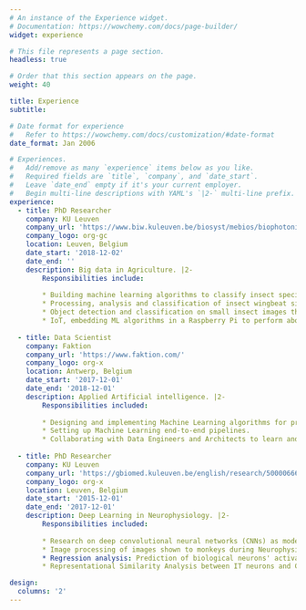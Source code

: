```yaml
---
# An instance of the Experience widget.
# Documentation: https://wowchemy.com/docs/page-builder/
widget: experience

# This file represents a page section.
headless: true

# Order that this section appears on the page.
weight: 40

title: Experience
subtitle:

# Date format for experience
#   Refer to https://wowchemy.com/docs/customization/#date-format
date_format: Jan 2006

# Experiences.
#   Add/remove as many `experience` items below as you like.
#   Required fields are `title`, `company`, and `date_start`.
#   Leave `date_end` empty if it's your current employer.
#   Begin multi-line descriptions with YAML's `|2-` multi-line prefix.
experience:
  - title: PhD Researcher
    company: KU Leuven
    company_url: 'https://www.biw.kuleuven.be/biosyst/mebios/biophotonics-group'
    company_logo: org-gc
    location: Leuven, Belgium
    date_start: '2018-12-02'
    date_end: ''
    description: Big data in Agriculture. |2-
        Responsibilities include:
        
        * Building machine learning algorithms to classify insect species.
        * Processing, analysis and classification of insect wingbeat signals (short time-series) that are captured by optical sensors. 
        * Object detection and classification on small insect images that are extracted from high-resolution sticky plate photographs.
        * IoT, embedding ML algorithms in a Raspberry Pi to perform above tasks in the field in real time.
        
  - title: Data Scientist
    company: Faktion
    company_url: 'https://www.faktion.com/'
    company_logo: org-x
    location: Antwerp, Belgium
    date_start: '2017-12-01'
    date_end: '2018-12-01'
    description: Applied Artificial intelligence. |2-
        Responsibilities included:
        
        * Designing and implementing Machine Learning algorithms for predictive analytics.
        * Setting up Machine Learning end-to-end pipelines.
        * Collaborating with Data Engineers and Architects to learn and apply Big Data techniques.
        
  - title: PhD Researcher
    company: KU Leuven
    company_url: 'https://gbiomed.kuleuven.be/english/research/50000666/50000669/50488669'
    company_logo: org-x
    location: Leuven, Belgium
    date_start: '2015-12-01'
    date_end: '2017-12-01'
    description: Deep Learning in Neurophysiology. |2-
        Responsibilities included:
        
        * Research on deep convolutional neural networks (CNNs) as models of biological neurons in visual areas of the brain.
        * Image processing of images shown to monkeys during Neurophysiology experiments and are later input to CNNs.
        * Regression analysis: Prediction of biological neurons' activations using CNN-layer activations.
        * Representational Similarity Analysis between IT neurons and CNNs.

design:
  columns: '2'
---
```

